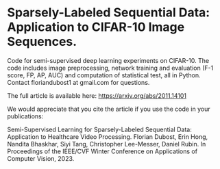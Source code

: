 # Sparsely-Labeled Sequential Data: Application to CIFAR-10 Image Sequences.

Code for semi-supervised deep learning experiments on CIFAR-10. The code includes image preprocessing, network training and evaluation (F-1 score, FP, AP, AUC) and computation of statistical test, all in Python.
Contact floriandubost1 at gmail.com for questions.

The full article is available here:
https://arxiv.org/abs/2011.14101

We would appreciate that you cite the article if you use the code in your publications: 

Semi-Supervised Learning for Sparsely-Labeled Sequential Data: Application to Healthcare Video Processing. Florian Dubost, Erin Hong, Nandita Bhaskhar, Siyi Tang, Christopher Lee-Messer, Daniel Rubin. In Proceedings of the IEEE/CVF Winter Conference on Applications of Computer Vision, 2023.


